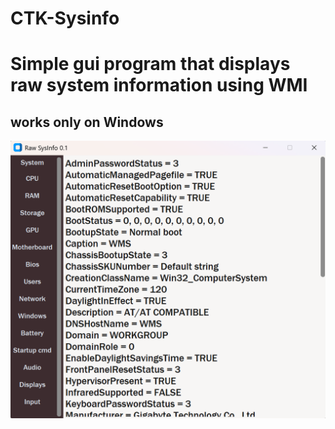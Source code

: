 # CTK-Sysinfo

# Simple gui program that displays raw system information using WMI
## works only on Windows

![Image](img_1.png)
